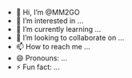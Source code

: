 - 👋 Hi, I’m @MM2GO
- 👀 I’m interested in ...
- 🌱 I’m currently learning ...
- 💞️ I’m looking to collaborate on ...
- 📫 How to reach me ...
- 😄 Pronouns: ...
- ⚡ Fun fact: ...

<!---
MM2GO/MM2GO is a ✨ special ✨ repository because its `README.md` (this file) appears on your GitHub profile.
You can click the Preview link to take a look at your changes.
--->
